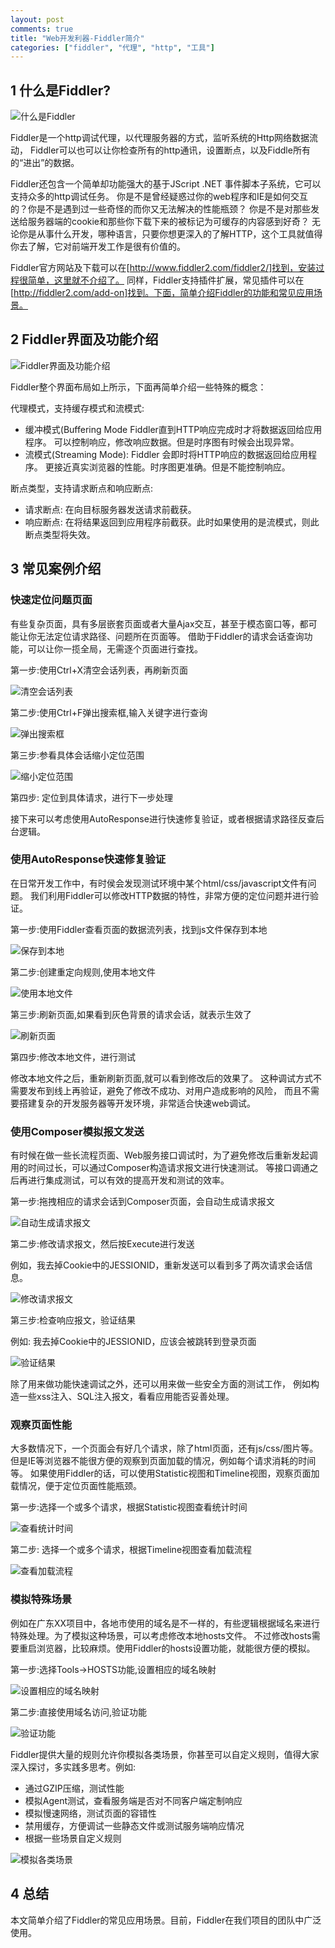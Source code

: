 ```yaml
---
layout: post
comments: true
title: "Web开发利器-Fiddler简介"
categories: ["fiddler", "代理", "http", "工具"]
---
```


## 1 什么是Fiddler?

![什么是Fiddler](/assets/images/2013/fiddler/image1.png)

Fiddler是一个http调试代理，以代理服务器的方式，监听系统的Http网络数据流动，
Fiddler可以也可以让你检查所有的http通讯，设置断点，以及Fiddle所有的“进出”的数据。

Fiddler还包含一个简单却功能强大的基于JScript .NET 事件脚本子系统，它可以支持众多的http调试任务。
你是不是曾经疑惑过你的web程序和IE是如何交互的？你是不是遇到过一些奇怪的而你又无法解决的性能瓶颈？
你是不是对那些发送给服务器端的cookie和那些你下载下来的被标记为可缓存的内容感到好奇？
无论你是从事什么开发，哪种语言，只要你想更深入的了解HTTP，这个工具就值得你去了解，它对前端开发工作是很有价值的。

Fiddler官方网站及下载可以在[http://www.fiddler2.com/fiddler2/]找到，安装过程很简单，这里就不介绍了。
同样，Fiddler支持插件扩展，常见插件可以在[http://fiddler2.com/add-on]找到。下面，简单介绍Fiddler的功能和常见应用场景。

## 2 Fiddler界面及功能介绍

![Fiddler界面及功能介绍](/assets/images/2013/fiddler/image2.png)

Fiddler整个界面布局如上所示，下面再简单介绍一些特殊的概念：

代理模式，支持缓存模式和流模式:

* 缓冲模式(Buffering Mode Fiddler直到HTTP响应完成时才将数据返回给应用程序。
可以控制响应，修改响应数据。但是时序图有时候会出现异常。
* 流模式(Streaming Mode): Fiddler 会即时将HTTP响应的数据返回给应用程序。
更接近真实浏览器的性能。时序图更准确。但是不能控制响应。

断点类型，支持请求断点和响应断点:

* 请求断点: 在向目标服务器发送请求前截获。
* 响应断点: 在将结果返回到应用程序前截获。此时如果使用的是流模式，则此断点类型将失效。

## 3 常见案例介绍

### 快速定位问题页面

有些复杂页面，具有多层嵌套页面或者大量Ajax交互，甚至于模态窗口等，都可能让你无法定位请求路径、问题所在页面等。
借助于Fiddler的请求会话查询功能，可以让你一揽全局，无需逐个页面进行查找。

第一步:使用Ctrl+X清空会话列表，再刷新页面

![清空会话列表](/assets/images/2013/fiddler/image3.png)

第二步:使用Ctrl+F弹出搜索框,输入关键字进行查询

![弹出搜索框](/assets/images/2013/fiddler/image4.png)

第三步:参看具体会话缩小定位范围

![缩小定位范围](/assets/images/2013/fiddler/image5.png)

第四步: 定位到具体请求，进行下一步处理

接下来可以考虑使用AutoResponse进行快速修复验证，或者根据请求路径反查后台逻辑。

### 使用AutoResponse快速修复验证

在日常开发工作中，有时侯会发现测试环境中某个html/css/javascript文件有问题。
我们利用Fiddler可以修改HTTP数据的特性，非常方便的定位问题并进行验证。

第一步:使用Fiddler查看页面的数据流列表，找到js文件保存到本地

![保存到本地](/assets/images/2013/fiddler/image6.png)

第二步:创建重定向规则,使用本地文件

![使用本地文件](/assets/images/2013/fiddler/image7.png)

第三步:刷新页面,如果看到灰色背景的请求会话，就表示生效了

![刷新页面](/assets/images/2013/fiddler/image8.png)

第四步:修改本地文件，进行测试

修改本地文件之后，重新刷新页面,就可以看到修改后的效果了。
这种调试方式不需要发布到线上再验证，避免了修改不成功、对用户造成影响的风险，
而且不需要搭建复杂的开发服务器等开发环境，非常适合快速web调试。

### 使用Composer模拟报文发送

有时候在做一些长流程页面、Web服务接口调试时，为了避免修改后重新发起调用的时间过长，可以通过Composer构造请求报文进行快速测试。
等接口调通之后再进行集成测试，可以有效的提高开发和测试的效率。

第一步:拖拽相应的请求会话到Composer页面，会自动生成请求报文

![自动生成请求报文](/assets/images/2013/fiddler/image9.png)

第二步:修改请求报文，然后按Execute进行发送

例如，我去掉Cookie中的JESSIONID，重新发送可以看到多了两次请求会话信息。

![修改请求报文](/assets/images/2013/fiddler/image10.png)

第三步:检查响应报文，验证结果

例如: 我去掉Cookie中的JESSIONID，应该会被跳转到登录页面

![验证结果](/assets/images/2013/fiddler/image11.png)

除了用来做功能快速调试之外，还可以用来做一些安全方面的测试工作，
例如构造一些xss注入、SQL注入报文，看看应用能否妥善处理。

### 观察页面性能

大多数情况下，一个页面会有好几个请求，除了html页面，还有js/css/图片等。
但是IE等浏览器不能很方便的观察到页面加载的情况，例如每个请求消耗的时间等。
如果使用Fiddler的话，可以使用Statistic视图和Timeline视图，观察页面加载情况，便于定位页面性能瓶颈。

第一步:选择一个或多个请求，根据Statistic视图查看统计时间

![查看统计时间](/assets/images/2013/fiddler/image12.png)

第二步: 选择一个或多个请求，根据Timeline视图查看加载流程

![查看加载流程](/assets/images/2013/fiddler/image13.png)

### 模拟特殊场景

例如在广东XX项目中，各地市使用的域名是不一样的，有些逻辑根据域名来进行特殊处理。为了模拟这种场景，可以考虑修改本地hosts文件。
不过修改hosts需要重启浏览器，比较麻烦。使用Fiddler的hosts设置功能，就能很方便的模拟。

第一步:选择Tools->HOSTS功能,设置相应的域名映射

![设置相应的域名映射](/assets/images/2013/fiddler/image14.png)

第二步:直接使用域名访问,验证功能

![验证功能](/assets/images/2013/fiddler/image15.png)

Fiddler提供大量的规则允许你模拟各类场景，你甚至可以自定义规则，值得大家深入探讨，多实践多思考。例如:

* 通过GZIP压缩，测试性能
* 模拟Agent测试，查看服务端是否对不同客户端定制响应
* 模拟慢速网络，测试页面的容错性
* 禁用缓存，方便调试一些静态文件或测试服务端响应情况
* 根据一些场景自定义规则

![模拟各类场景](/assets/images/2013/fiddler/image16.png)

## 4 总结

本文简单介绍了Fiddler的常见应用场景。目前，Fiddler在我们项目的团队中广泛使用。



